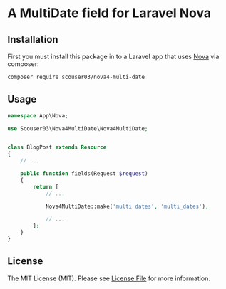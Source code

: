 # A MultiDate field for Laravel Nova

## Installation

First you must install this package in to a Laravel app that uses [Nova](https://nova.laravel.com) via composer:

```bash
composer require scouser03/nova4-multi-date
```

## Usage

```php
namespace App\Nova;

use Scouser03\Nova4MultiDate\Nova4MultiDate;


class BlogPost extends Resource
{
    // ...

    public function fields(Request $request)
    {
        return [
            // ...

            Nova4MultiDate::make('multi dates', 'multi_dates'),

            // ...
        ];
    }
}

```

## License

The MIT License (MIT). Please see [License File](LICENSE.md) for more information.
